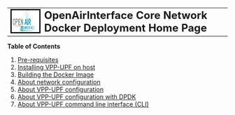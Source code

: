 <table style="border-collapse: collapse; border: none;">
  <tr style="border-collapse: collapse; border: none;">
    <td style="border-collapse: collapse; border: none;">
      <a href="http://www.openairinterface.org/">
         <img src="./images/oai_final_logo.png" alt="" border=3 height=50 width=150>
         </img>
      </a>
    </td>
    <td style="border-collapse: collapse; border: none; vertical-align: center;">
      <b><font size = "5">OpenAirInterface Core Network Docker Deployment Home Page</font></b>
    </td>
  </tr>
</table>

**Table of Contents**

1.  [Pre-requisites](https://gitlab.eurecom.fr/oai/cn5g/oai-cn5g-fed/-/blob/master/docs/DEPLOY_PRE_REQUESITES.md)
2.  [Installing VPP-UPF on host](./INSTALL_ON_HOST.md)
3.  [Building the Docker Image](./BUILD_IMAGE.md)
4.  [About network configuration](./VPP_NETWORKING.md)
5.  [About VPP-UPF configuration](./VPP_UPF_CONFIG.md)
6.  [About VPP-UPF configuration with DPDK](./VPP_UPG_WITH_DPDK.md)
7.  [About VPP-UPF command line interface (CLI)](./VPP_UPG_CLI.md)
